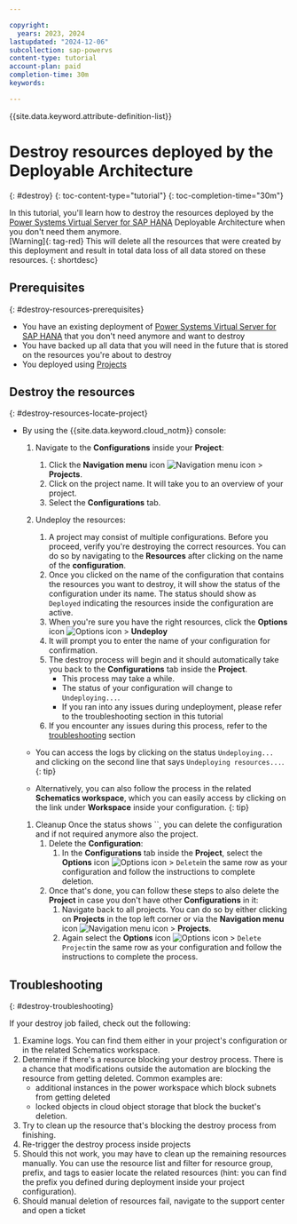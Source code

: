 ```yaml
---

copyright:
  years: 2023, 2024
lastupdated: "2024-12-06"
subcollection: sap-powervs
content-type: tutorial
account-plan: paid
completion-time: 30m
keywords: 

---
```


{{site.data.keyword.attribute-definition-list}}

# Destroy resources deployed by the Deployable Architecture
{: #destroy}
{: toc-content-type="tutorial"}
{: toc-completion-time="30m"}

In this tutorial, you'll learn how to destroy the resources deployed by the [Power Systems Virtual Server for SAP HANA](/catalog/architecture/deploy-arch-ibm-pvs-sap-9aa6135e-75d5-467e-9f4a-ac2a21c069b8-global) Deployable Architecture when you don't need them anymore.  
[Warning]{: tag-red} This will delete all the resources that were created by this deployment and result in total data loss of all data stored on these resources. 
{: shortdesc}

## Prerequisites
{: #destroy-resources-prerequisites}

- You have an existing deployment of [Power Systems Virtual Server for SAP HANA](/catalog/architecture/deploy-arch-ibm-pvs-sap-9aa6135e-75d5-467e-9f4a-ac2a21c069b8-global) that you don't need anymore and want to destroy
- You have backed up all data that you will need in the future that is stored on the resources you're about to destroy
- You deployed using [Projects](/docs/secure-enterprise?topic=secure-enterprise-understanding-projects)

## Destroy the resources
{: #destroy-resources-locate-project}

- By using the {{site.data.keyword.cloud_notm}} console:
    1.  Navigate to the **Configurations** inside your **Project**:
        1.  Click the **Navigation menu** icon ![Navigation menu icon](../icons/icon_hamburger.svg "Menu") > **Projects**.
        1.  Click on the project name. It will take you to an overview of your project.
        1.  Select the **Configurations** tab.

    1.  Undeploy the resources:
        1.  A project may consist of multiple configurations. Before you proceed, verify you're destroying the correct resources. You can do so by navigating to the **Resources** after clicking on the name of the **configuration**.
        1.  Once you clicked on the name of the configuration that contains the resources you want to destroy, it will show the status of the configuration under its name. The status should show as `Deployed` indicating the resources inside the configuration are active.
        1.  When you're sure you have the right resources, click the **Options** icon ![Options icon](../icons/action-menu-icon.svg "Options") > **Undeploy**
        1.  It will prompt you to enter the name of your configuration for confirmation.
        1.  The destroy process will begin and it should automatically take you back to the **Configurations** tab inside the **Project**.
            - This process may take a while.
            - The status of your configuration will change to `Undeploying...`.
            - If you ran into any issues during undeployment, please refer to the troubleshooting section in this tutorial
        1.  If you encounter any issues during this process, refer to the [troubleshooting](#destroy-troubleshooting) section
        

    - You can access the logs by clicking on the status `Undeploying...` and clicking on the second line that says `Undeploying resources...`.
    {: tip}

    - Alternatively, you can also follow the process in the related **Schematics workspace**, which you can easily access by clicking on the link under **Workspace** inside your configuration.
    {: tip}

    1.  Cleanup
        Once the status shows ``, you can delete the configuration and if not required anymore also the project.
        1. Delete the **Configuration**:
            1.  In the **Configurations** tab inside the **Project**, select the **Options** icon ![Options icon](../icons/action-menu-icon.svg "Options") > `Delete`in the same row as your configuration and follow the instructions to complete deletion.
        1.  Once that's done, you can follow these steps to also delete the **Project** in case you don't have other **Configurations** in it:
            1.  Navigate back to all projects. You can do so by either clicking on **Projects** in the top left corner or via the **Navigation menu** icon ![Navigation menu icon](../icons/icon_hamburger.svg "Menu") > **Projects**.
            1.  Again select the **Options** icon ![Options icon](../icons/action-menu-icon.svg "Options") > `Delete Project`in the same row as your configuration and follow the instructions to complete the process.

## Troubleshooting
{: #destroy-troubleshooting}

If your destroy job failed, check out the following:
1. Examine logs. You can find them either in your project's configuration or in the related Schematics workspace.
1. Determine if there's a resource blocking your destroy process. There is a chance that modifications outside the automation are blocking the resource from getting deleted. Common examples are:
    - additional instances in the power workspace which block subnets from getting deleted
    - locked objects in cloud object storage that block the bucket's deletion.
1. Try to clean up the resource that's blocking the destroy process from finishing.
1. Re-trigger the destroy process inside projects
1. Should this not work, you may have to clean up the remaining resources manually. You can use the resource list and filter for resource group, prefix, and tags to easier locate the related resources (hint: you can find the prefix you defined during deployment inside your project configuration).
1. Should manual deletion of resources fail, navigate to the support center and open a ticket
